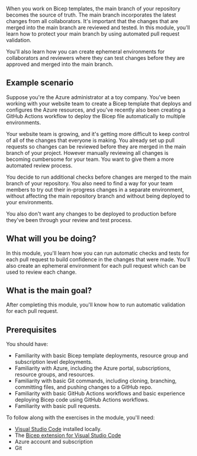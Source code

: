 When you work on Bicep templates, the main branch of your repository becomes the source of truth. The main branch incorporates the latest changes from all collaborators. It's important that the changes that are merged into the main branch are reviewed and tested. In this module, you'll learn how to protect your main branch by using automated pull request validation.

You'll also learn how you can create ephemeral environments for collaborators and reviewers where they can test changes before they are approved and merged into the main branch.

## Example scenario

Suppose you're the Azure administrator at a toy company. You've been working with your website team to create a Bicep template that deploys and configures the Azure resources, and you've recently also been creating a GitHub Actions workflow to deploy the Bicep file automatically to multiple environments.

Your website team is growing, and it's getting more difficult to keep control of all of the changes that everyone is making. You already set up pull requests so changes can be reviewed before they are merged in the main branch of your project. However manually reviewing all changes is becoming cumbersome for your team. You want to give them a more automated review process.

You decide to run additional checks before changes are merged to the main branch of your repository. You also need to find a way for your team members to try out their in-progress changes in a separate environment, without affecting the main repository branch and without being deployed to your environments.

You also don't want any changes to be deployed to production before they've been through your review and test process.

## What will you be doing?

In this module, you'll learn how you can run automatic checks and tests for each pull request to build confidence in the changes that were made. You'll also create an ephemeral environment for each pull request which can be used to review each change. 

## What is the main goal?

After completing this module, you'll know how to run automatic validation for each pull request.

## Prerequisites

You should have:

- Familiarity with basic Bicep template deployments, resource group and subscription level deployments.
- Familiarity with Azure, including the Azure portal, subscriptions, resource groups, and resources.
- Familiarity with basic Git commands, including cloning, branching, committing files, and pushing changes to a GitHub repo.
- Familiarity with basic GitHub Actions workflows and basic experience deploying Bicep code using GitHub Actions workflows.
- Familiarity with basic pull requests.

To follow along with the exercises in the module, you'll need:

- [Visual Studio Code](https://code.visualstudio.com) installed locally.
- The [Bicep extension for Visual Studio Code](https://marketplace.visualstudio.com/items?itemName=ms-azuretools.vscode-bicep&azure-portal=true)
- Azure account and subscription
- Git